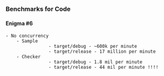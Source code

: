 ### Benchmarks for Code

#### Enigma #6

    - No concurrency
        - Sample
                    - target/debug - ~600k per minute
                    - target/release - 17 million per minute
        - Checker
                    - target/debug - 1.8 mil per minute
                    - target/release - 44 mil per minute !!!!